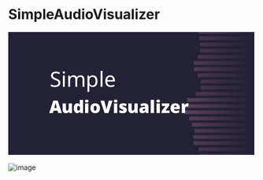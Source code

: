 # SimpleAudioVisualizer
![](./dist/preview.png)

![image](https://user-images.githubusercontent.com/66859419/212483359-dbaa3967-f3b1-4b3d-b079-1e7e1f429b97.png)
